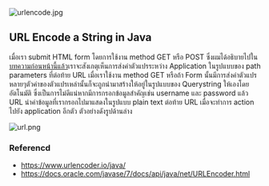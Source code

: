 ![urlencode.jpg](https://peegonggoy.github.io/Code4SecWeek/PicCode4Sec/urlencode.jpg)

## URL Encode a String in Java
เมื่อเรา submit HTML form โดยการใช้งาน method GET หรือ POST ซึ่งผมได้อธิบายไปใน[บทความก่อนหน้านี้แล้ว](https://peegonggoy.github.io/Code4SecWeek/Day4_%24Post)เราจะสังเกตุเห็นการส่งค่าตัวแปรระหว่าง Application ในรูปแบบของ path parameters ที่ต่อท้าย URL เมื่อเราใช้งาน method GET หรือถ้า Form นั้นมีการส่งค่าตัวแปรหลายๆตัวค่าของตัวแปรเหล่านั้นก็จะถูกนำมาสร้างให้อยู่ในรูปแบบของ Querystring ให้เองโดยอัตโนมัติ ซึ่งเป็นการไม่ดีแน่หากมีการกรอกข้อมูลสำคัญเช่น username และ password แล้ว URL นำค่าข้อมูลที่เรากรอกไปมาแสดงในรูปแบบ plain text ต่อท้าย URL เมื่อจะทำการ action ไปยัง application อีกตัว ตัวอย่างดังรูปด้านล่าง

![url.png](https://peegonggoy.github.io/Code4SecWeek/PicCode4Sec/url.png)

### Referencd
* https://www.urlencoder.io/java/
* https://docs.oracle.com/javase/7/docs/api/java/net/URLEncoder.html
